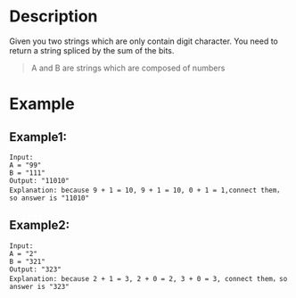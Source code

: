 # Description
Given you two strings which are only contain digit character. You need to return a string spliced by the sum of the bits.

> A and B are strings which are composed of numbers
# Example
## Example1:
```
Input:
A = "99"
B = "111"
Output: "11010"
Explanation: because 9 + 1 = 10, 9 + 1 = 10, 0 + 1 = 1,connect them，so answer is "11010"
```
## Example2:
```
Input:
A = "2"
B = "321"
Output: "323"
Explanation: because 2 + 1 = 3, 2 + 0 = 2, 3 + 0 = 3, connect them，so answer is "323"
```